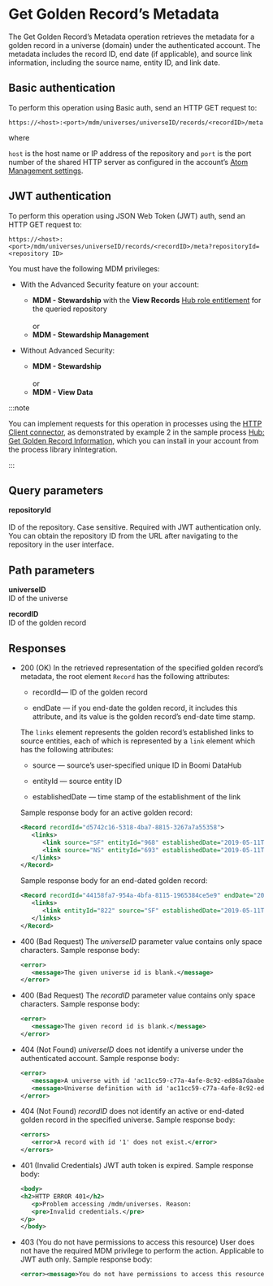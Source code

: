 # Get Golden Record’s Metadata 

<head>
  <meta name="guidename" content="DataHub"/>
  <meta name="context" content="GUID-eb54b4cf-2514-498c-ae68-b2024fdd168e"/>
</head>
The Get Golden Record’s Metadata operation retrieves the metadata for a golden record in a universe (domain) under the authenticated account. The metadata includes the record ID, end date (if applicable), and source link information, including the source name, entity ID, and link date.

## Basic authentication

To perform this operation using Basic auth, send an HTTP GET request to:

`https://<host>:<port>/mdm/universes/universeID/records/<recordID>/meta`

where

`host` is the host name or IP address of the repository and `port` is the port number of the shared HTTP server as configured in the account’s [Atom Management settings](/docs/Atomsphere/Integration/Integration%20management/c-atm-Atom_Management_b38a3a90-d7f6-4df0-8c00-e75a178dfdfa.md).

## JWT authentication

To perform this operation using JSON Web Token (JWT) auth, send an HTTP GET request to:

`https://<host>:<port>/mdm/universes/universeID/records/<recordID>/meta?repositoryId=<repository ID>`

You must have the following MDM privileges:

- With the Advanced Security feature on your account:
  - **MDM - Stewardship** with the **View Records** [Hub role entitlement](/docs/Atomsphere/Master%20Data%20Hub/Getting%20started/t-hub-Creating_Hub_Role_Entitlements_06d21275-b0c6-4854-abef-5782326aa85b.md) for the queried repository <br></br>or
  - **MDM - Stewardship Management**

- Without Advanced Security: 
   - **MDM - Stewardship** <br></br>or
   - **MDM - View Data**

:::note

You can implement requests for this operation in processes using the [HTTP Client connector](/docs/Atomsphere/Integration/Connectors/r-atm-HTTP_Client_connector_d64af80e-febe-4cd2-89ad-e3d0fc53c502.md), as demonstrated by example 2 in the sample process [Hub: Get Golden Record Information](https://platform.boomi.com/#build;processLibrary=7a24b7d3-a197-410c-aa98-1a2519896ffa), which you can install in your account from the process library inIntegration.

:::

## Query parameters

**repositoryId** <br></br>
ID of the repository. Case sensitive. Required with JWT authentication only. You can obtain the repository ID from the URL after navigating to the repository in the user interface.

## Path parameters 

**universeID**  
ID of the universe

**recordID**  
ID of the golden record



## Responses 

-   200 \(OK\) In the retrieved representation of the specified golden record’s metadata, the root element `Record` has the following attributes:

    -   recordId— ID of the golden record

    -   endDate — if you end-date the golden record, it includes this attribute, and its value is the golden record’s end-date time stamp.

    The `links` element represents the golden record’s established links to source entities, each of which is represented by a `link` element which has the following attributes:

    -   source — source’s user-specified unique ID in Boomi DataHub

    -   entityId — source entity ID

    -   establishedDate — time stamp of the establishment of the link

    Sample response body for an active golden record:

    ```xml
    <Record recordId="d5742c16-5318-4ba7-8815-3267a7a55358">
       <links>
          <link source="SF" entityId="968" establishedDate="2019-05-11T14:45:33Z"/>
          <link source="NS" entityId="693" establishedDate="2019-05-11T16:13:03Z"/>
       </links>
    </Record>
    
    ```

    Sample response body for an end-dated golden record:

    ```xml
    <Record recordId="44158fa7-954a-4bfa-8115-1965384ce5e9" endDate="2019-06-08T09:34:50Z">
       <links>
          <link entityId="822" source="SF" establishedDate="2019-05-11T12:10:42Z"/>
       </links>
    </Record>
    
    ```

- 400 (Bad Request) The *universeID* parameter value contains only space characters. Sample response body:

   ```xml
   <error>
      <message>The given universe id is blank.</message>
   </error> 
   ```

- 400 (Bad Request) The *recordID* parameter value contains only space characters. Sample response body:

   ```xml
   <error>
      <message>The given record id is blank.</message>
   </error> 
   ```

- 404 (Not Found) *universeID* does not identify a universe under the authenticated account. Sample response body:

   ```xml
   <error>
      <message>A universe with id 'ac11cc59-c77a-4afe-8c92-ed86a7daabec' does not exist.</message>
      <message>Universe definition with id 'ac11cc59-c77a-4afe-8c92-ed86a7daabec' could not be loaded from plugin component directory 'plugins/mdm/bundles/ac11cc59-c77a-4afe-8c92-ed86a7daabec'.</message>
   </error> 
   ```

- 404 (Not Found) *recordID* does not identify an active or end-dated golden record in the specified universe. Sample response body:

   ```xml
   <errors>
      <error>A record with id '1' does not exist.</error>
   </errors> 
   ```

 - 401 (Invalid Credentials) JWT auth token is expired. Sample response body:
   ```xml
   <body>
   <h2>HTTP ERROR 401</h2>
      <p>Problem accessing /mdm/universes. Reason:
      <pre>Invalid credentials.</pre>
   </p>
   </body>
   ```
   
- 403 (You do not have permissions to access this resource) User does not have the required MDM privilege to perform the action. Applicable to JWT auth only. Sample response body:

   ```xml
   <error><message>You do not have permissions to access this resource.</message></error>
   ```